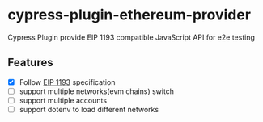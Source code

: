 # cypress-plugin-ethereum-provider
Cypress Plugin provide EIP 1193 compatible JavaScript API for e2e testing

## Features

- [x] Follow [EIP 1193](https://github.com/ethereum/EIPs/blob/master/EIPS/eip-1193.md) specification
- [ ] support multiple networks(evm chains) switch
- [ ] support multiple accounts
- [ ] support dotenv to load different networks